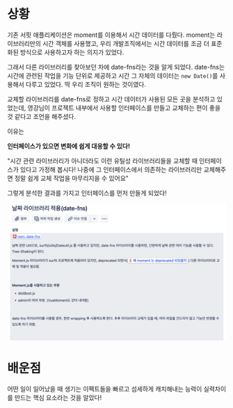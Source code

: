 # 상황

기존 서핏 애플리케이션은 moment를 이용해서 시간 데이터를 다뤘다. moment는 라이브러리만의 시간 객체를 사용했고, 우리 개발조직에서는 시간 데이터를 조금 더 표준화된 방식으로 사용하고자 하는 의지가 있었다.

그래서 다른 라이브러리를 찾아보던 차에 date-fns라는 것을 알게 되었다. date-fns는 시간에 관련된 작업을 기능 단위로 제공하고 시간 그 자체의 데이터는 `new Date()`를 사용해서 다루고 있었다. 딱 우리 조직이 원하는 것이였다.

교체할 라이브러리를 date-fns로 정하고 시간 데이터가 사용된 모든 곳을 분석하고 있었는데, 영강님이 프로젝트 내부에서 사용할 인터페이스를 만들고 교체하는 편이 좋을 것 같다고 조언을 해주셨다.

이유는

**인터페이스가 있으면 변화에 쉽게 대응할 수 있다!**

"시간 관련 라이브러리가 아니더라도 이런 유틸성 라이브러리들을 교체할 때 인터페이스가 있다고 가정해 봅시다! 나중에 그 인터페이스에서 의존하는 라이브러리만 교체해주면 정말 쉽게 교체 작업을 마무리지을 수 있어요"

그렇게 분석한 결과를 가지고 인터페이스를 먼저 만들게 되었다!

![ticket](./ticket.png)

# 배운점

어떤 일이 일어났을 때 생기는 이펙트들을 빠르고 섬세하게 캐치해내는 능력이 실력차이를 만드는 핵심 요소라는 것을 알았다!